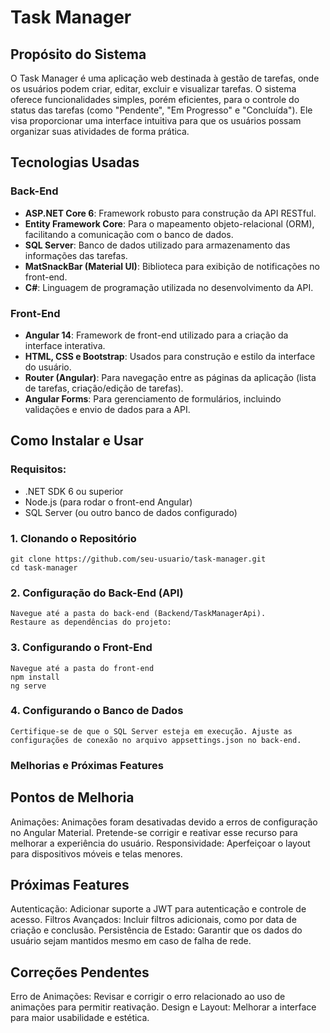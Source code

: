 # Task Manager

## Propósito do Sistema

O Task Manager é uma aplicação web destinada à gestão de tarefas, onde os usuários podem criar, editar, excluir e visualizar tarefas. O sistema oferece funcionalidades simples, porém eficientes, para o controle do status das tarefas (como "Pendente", "Em Progresso" e "Concluída"). Ele visa proporcionar uma interface intuitiva para que os usuários possam organizar suas atividades de forma prática.

## Tecnologias Usadas

### Back-End
- **ASP.NET Core 6**: Framework robusto para construção da API RESTful.
- **Entity Framework Core**: Para o mapeamento objeto-relacional (ORM), facilitando a comunicação com o banco de dados.
- **SQL Server**: Banco de dados utilizado para armazenamento das informações das tarefas.
- **MatSnackBar (Material UI)**: Biblioteca para exibição de notificações no front-end.
- **C#**: Linguagem de programação utilizada no desenvolvimento da API.

### Front-End
- **Angular 14**: Framework de front-end utilizado para a criação da interface interativa.
- **HTML, CSS e Bootstrap**: Usados para construção e estilo da interface do usuário.
- **Router (Angular)**: Para navegação entre as páginas da aplicação (lista de tarefas, criação/edição de tarefas).
- **Angular Forms**: Para gerenciamento de formulários, incluindo validações e envio de dados para a API.

## Como Instalar e Usar

### Requisitos:
- .NET SDK 6 ou superior
- Node.js (para rodar o front-end Angular)
- SQL Server (ou outro banco de dados configurado)

### 1. Clonando o Repositório
```
git clone https://github.com/seu-usuario/task-manager.git
cd task-manager
```
### 2. Configuração do Back-End (API)
```
Navegue até a pasta do back-end (Backend/TaskManagerApi).
Restaure as dependências do projeto:
```
### 3. Configurando o Front-End
```
Navegue até a pasta do front-end
npm install
ng serve
```
### 4. Configurando o Banco de Dados
```
Certifique-se de que o SQL Server esteja em execução. Ajuste as configurações de conexão no arquivo appsettings.json no back-end.
```

### Melhorias e Próximas Features
## Pontos de Melhoria
Animações: Animações foram desativadas devido a erros de configuração no Angular Material. Pretende-se corrigir e reativar esse recurso para melhorar a experiência do usuário.
Responsividade: Aperfeiçoar o layout para dispositivos móveis e telas menores.

## Próximas Features
Autenticação: Adicionar suporte a JWT para autenticação e controle de acesso.
Filtros Avançados: Incluir filtros adicionais, como por data de criação e conclusão.
Persistência de Estado: Garantir que os dados do usuário sejam mantidos mesmo em caso de falha de rede.

## Correções Pendentes
Erro de Animações: Revisar e corrigir o erro relacionado ao uso de animações para permitir reativação.
Design e Layout: Melhorar a interface para maior usabilidade e estética.
